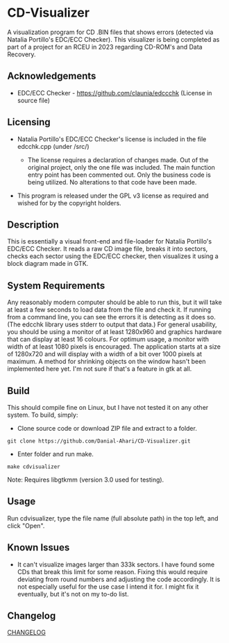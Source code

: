 # CD-Visualizer
A visualization program for CD .BIN files that shows errors (detected via Natalia Portillo's EDC/ECC Checker).
This visualizer is being completed as part of a project for an RCEU in 2023 regarding CD-ROM's and Data Recovery.

## Acknowledgements

- EDC/ECC Checker - https://github.com/claunia/edccchk (License in source file)  

## Licensing

- Natalia Portillo's EDC/ECC Checker's license is included in the file edcchk.cpp (under /src/)
	- The license requires a declaration of changes made. Out of the original project, only the one file was included. The main function entry point has been commented out. Only the business code is being utilized. No alterations to that code have been made.
	
- This program is released under the GPL v3 license as required and wished for by the copyright holders.

## Description

This is essentially a visual front-end and file-loader for Natalia Portillo's EDC/ECC Checker. It reads a raw CD image file, breaks it into sectors, checks each sector using the EDC/ECC checker, then visualizes it using a block diagram made in GTK.

## System Requirements

Any reasonably modern computer should be able to run this, but it will take at least a few seconds to load data from the file and check it. If running from a command line, you can see the errors it is detecting as it does so. (The edcchk library uses stderr to output that data.) For general usability, you should be using a monitor of at least 1280x960 and graphics hardware that can display at least 16 colours. For optimum usage, a monitor with width of at least 1080 pixels is encouraged. The application starts at a size of 1280x720 and will display with a width of a bit over 1000 pixels at maximum. A method for shrinking objects on the window hasn't been implemented here yet. I'm not sure if that's a feature in gtk at all.

## Build

This should compile fine on Linux, but I have not tested it on any other system. To build, simply:

- Clone source code or download ZIP file and extract to a folder.

`git clone https://github.com/Danial-Ahari/CD-Visualizer.git`

- Enter folder and run make.

`make cdvisualizer`

Note: Requires libgtkmm (version 3.0 used for testing).

## Usage

Run cdvisualizer, type the file name (full absolute path) in the top left, and click "Open".

## Known Issues

- It can't visualize images larger than 333k sectors. I have found some CDs that break this limit for some reason. Fixing this would require deviating from round numbers and adjusting the code accordingly. It is not especially useful for the use case I intend it for. I might fix it eventually, but it's not on my to-do list.

## Changelog

[CHANGELOG](CHANGELOG.md)
